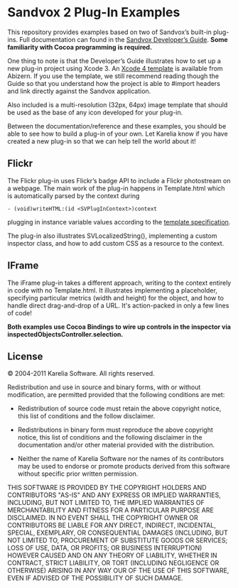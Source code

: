 # Sandvox 2 Plug-In Examples

This repository provides examples based on two of Sandvox’s built-in plug-ins. Full documentation can found in the  [Sandvox Developer’s Guide](http://www.karelia.com/sandvox/help/z/Sandvox_Developers_Guide.html). **Some familiarity with Cocoa programming is required.**

One thing to note is that the Developer’s Guide illustrates how to set up a new plug-in project using Xcode 3. An [Xcode 4 template](https://github.com/Abizern/Sandvox-2-PlugIn) is available from Abizern. If you use the template, we still recommend reading though the Guide so that you understand how the project is able to #import headers and link directly against the Sandvox application.

Also included is a multi-resolution (32px, 64px) image template that should be used as the base of any icon developed for your plug-in.

Between the documentation/reference and these examples, you should be able to see how to build a plug-in of your own. Let Karelia know if you have created a new plug-in so that we can help tell the world about it!

## Flickr

The Flickr plug-in uses Flickr’s badge API to include a Flickr photostream on a webpage. The main work of the plug-in happens in Template.html which is automatically parsed by the context during 

	- (void)writeHTML:(id <SVPlugInContext>)context

plugging in instance variable values according to the [template specification](http://www.karelia.com/sandvox/help/z/HTML_Template.html). 

The plug-in also illustrates SVLocalizedString(), implementing a custom inspector class, and how to add custom CSS as a resource to the context.

## IFrame

The iFrame plug-in takes a different approach, writing to the context entirely in code with no Template.html. It illustrates implementing a placeholder, specifying particular metrics (width and height) for the object, and how to handle direct drag-and-drop of a URL. It's action-packed in only a few lines of code!


**Both examples use Cocoa Bindings to wire up controls in the inspector via inspectedObjectsController.selection.**

## License

© 2004-2011 Karelia Software. All rights reserved.

Redistribution and use in source and binary forms, with or without
modification, are permitted provided that the following conditions are met:

* Redistribution of source code must retain the above copyright notice, this list of conditions and the follow disclaimer.

* Redistributions in binary form must reproduce the above copyright notice, this list of conditions and the following disclaimer in the documentation and/or other material provided with the distribution.

*  Neither the name of Karelia Software nor the names of its contributors may be used to endorse or promote products derived from this software without specific prior written permission.

THIS SOFTWARE IS PROVIDED BY THE COPYRIGHT HOLDERS AND CONTRIBUTORS "AS-IS" AND ANY EXPRESS OR IMPLIED WARRANTIES, INCLUDING, BUT NOT LIMITED TO, THE IMPLIED WARRANTIES OF MERCHANTABILITY AND FITNESS FOR A PARTICULAR PURPOSE ARE DISCLAIMED. IN NO EVENT SHALL THE COPYRIGHT OWNER OR CONTRIBUTORS BE LIABLE FOR ANY DIRECT, INDIRECT, INCIDENTAL, SPECIAL, EXEMPLARY, OR  CONSEQUENTIAL DAMAGES (INCLUDING, BUT NOT LIMITED TO, PROCUREMENT OF SUBSTITUTE GOODS OR SERVICES; LOSS OF USE, DATA, OR PROFITS; OR BUSINESS INTERRUPTION) HOWEVER CAUSED AND ON ANY THEORY OF LIABILITY, WHETHER IN CONTRACT, STRICT LIABILITY, OR TORT (INCLUDING NEGLIGENCE OR OTHERWISE) ARISING IN ANY WAY OUR OF THE USE OF THIS SOFTWARE, EVEN IF ADVISED OF THE POSSIBILITY OF SUCH DAMAGE.
